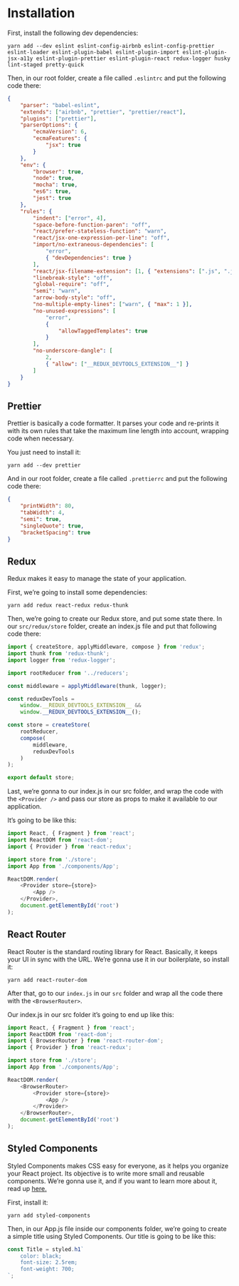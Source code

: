 # Installation

First, install the following dev dependencies:

```console
yarn add --dev eslint eslint-config-airbnb eslint-config-prettier eslint-loader eslint-plugin-babel eslint-plugin-import eslint-plugin-jsx-a11y eslint-plugin-prettier eslint-plugin-react redux-logger husky lint-staged pretty-quick
```

Then, in our root folder, create a file called `.eslintrc` and put the following code there:

```json
{
    "parser": "babel-eslint",
    "extends": ["airbnb", "prettier", "prettier/react"],
    "plugins": ["prettier"],
    "parserOptions": {
        "ecmaVersion": 6,
        "ecmaFeatures": {
            "jsx": true
        }
    },
    "env": {
        "browser": true,
        "node": true,
        "mocha": true,
        "es6": true,
        "jest": true
    },
    "rules": {
        "indent": ["error", 4],
        "space-before-function-paren": "off",
        "react/prefer-stateless-function": "warn",
        "react/jsx-one-expression-per-line": "off",
        "import/no-extraneous-dependencies": [
            "error",
            { "devDependencies": true }
        ],
        "react/jsx-filename-extension": [1, { "extensions": [".js", ".jsx"] }],
        "linebreak-style": "off",
        "global-require": "off",
        "semi": "warn",
        "arrow-body-style": "off",
        "no-multiple-empty-lines": ["warn", { "max": 1 }],
        "no-unused-expressions": [
            "error",
            {
                "allowTaggedTemplates": true
            }
        ],
        "no-underscore-dangle": [
            2,
            { "allow": ["__REDUX_DEVTOOLS_EXTENSION__"] }
        ]
    }
}
```

## Prettier

Prettier is basically a code formatter. It parses your code and re-prints it with its own rules that take the maximum line length into account, wrapping code when necessary.

You just need to install it:

```console
yarn add --dev prettier
```

And in our root folder, create a file called `.prettierrc` and put the following code there:

```json
{
    "printWidth": 80,
    "tabWidth": 4,
    "semi": true,
    "singleQuote": true,
    "bracketSpacing": true
}
```

## Redux

Redux makes it easy to manage the state of your application.

First, we’re going to install some dependencies:

```console
yarn add redux react-redux redux-thunk
```

Then, we’re going to create our Redux store, and put some state there. In our `src/redux/store` folder, create an index.js file and put that following code there:

```js
import { createStore, applyMiddleware, compose } from 'redux';
import thunk from 'redux-thunk';
import logger from 'redux-logger';

import rootReducer from '../reducers';

const middleware = applyMiddleware(thunk, logger);

const reduxDevTools =
    window.__REDUX_DEVTOOLS_EXTENSION__ &&
    window.__REDUX_DEVTOOLS_EXTENSION__();

const store = createStore(
    rootReducer,
    compose(
        middleware,
        reduxDevTools
    )
);

export default store;
```

Last, we’re gonna to our index.js in our src folder, and wrap the code with the `<Provider />` and pass our store as props to make it available to our application.

It’s going to be like this:

```js
import React, { Fragment } from 'react';
import ReactDOM from 'react-dom';
import { Provider } from 'react-redux';

import store from './store';
import App from './components/App';

ReactDOM.render(
    <Provider store={store}>
        <App />
    </Provider>,
    document.getElementById('root')
);
```

## React Router

React Router is the standard routing library for React. Basically, it keeps your UI in sync with the URL. We’re gonna use it in our boilerplate, so install it:

```console
yarn add react-router-dom
```

After that, go to our `index.js` in our `src` folder and wrap all the code there with the `<BrowserRouter>`.

Our index.js in our src folder it’s going to end up like this:

```js
import React, { Fragment } from 'react';
import ReactDOM from 'react-dom';
import { BrowserRouter } from 'react-router-dom';
import { Provider } from 'react-redux';

import store from './store';
import App from './components/App';

ReactDOM.render(
    <BrowserRouter>
        <Provider store={store}>
            <App />
        </Provider>
    </BrowserRouter>,
    document.getElementById('root')
);
```

## Styled Components

Styled Components makes CSS easy for everyone, as it helps you organize your React project. Its objective is to write more small and reusable components. We’re gonna use it, and if you want to learn more about it, read up [here.](https://www.styled-components.com)

First, install it:

```console
yarn add styled-components
```

Then, in our App.js file inside our components folder, we’re going to create a simple title using Styled Components. Our title is going to be like this:

```js
const Title = styled.h1`
    color: black;
    font-size: 2.5rem;
    font-weight: 700;
`;
```
